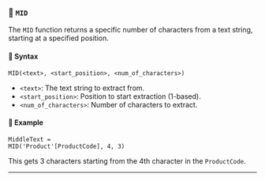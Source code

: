 ### 📌 `MID`

The `MID` function returns a specific number of characters from a text string, starting at a specified position.

#### 🔧 Syntax

```
MID(<text>, <start_position>, <num_of_characters>)
```

* `<text>`: The text string to extract from.
* `<start_position>`: Position to start extraction (1-based).
* `<num_of_characters>`: Number of characters to extract.

#### 📝 Example

```dax
MiddleText = 
MID('Product'[ProductCode], 4, 3)
```

This gets 3 characters starting from the 4th character in the `ProductCode`.

---
